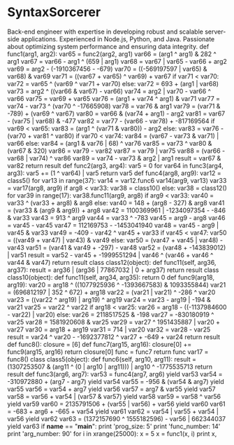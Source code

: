 # SyntaxSorcerer
Back-end engineer with expertise in developing robust and scalable server-side applications. Experienced in Node.js, Python, and Java. Passionate about optimizing system performance and ensuring data integrity.
def func1(arg1, arg2):
    var65 = func2(arg2, arg1)
    var66 = (arg1 ^ arg1) & 282 ^ arg1
    var67 = var66 - arg1 ^ (659 | arg1)
    var68 = var67 | var65 - var66 + arg2
    var69 = arg2 - (-1910367456 - -679)
    var70 = ((-569197597 | var65) & var68) & var69
    var71 = ((var67 + var65) ^ var69) + var67
    if var71 < var70:
        var72 = var65 ^ (var69 ^ var71 + var70)
    else:
        var72 = 693 + (arg1 | var68)
    var73 = arg2 ^ ((var66 & var67) - var66)
    var74 = arg2 | var70 - var66 ^ var66
    var75 = var69 + var65
    var76 = (arg1 + var74 ^ arg1) & var71
    var77 = var74 - var73 ^ (var70 ^ -17665908)
    var78 = var76 & arg1
    var79 = (var71 & -789) + (var69 ^ var67)
    var80 = var66 & (var74 + arg1) - arg2
    var81 = var67 - (var75 | var68) & -477
    var82 = var77 - (var66 - var78) + -817169564
    if var69 < var65:
        var83 = (arg1 ^ (var71 & var80)) - arg2
    else:
        var83 = var76 - (var70 + var81 ^ var80)
    if var70 < var74:
        var84 = (var67 - var73 & var71) | var66
    else:
        var84 = (arg1 & var76 | 68) ^ var76
    var85 = var73 ^ var80 & (var67 & 320)
    var86 = var79 - var82
    var87 = var79 | var75
    var88 = (var66 - var68 | var74) ^ var86
    var89 = var74 - var73 & arg2 | arg1
    result = var67 & var82
    return result
def func2(arg3, arg4):
    var5 = 0
    for var64 in func3(arg4, arg3):
        var5 += (1 ^ var64) | var5
    return var5
def func4(arg8, arg9):
    var12 = class5()
    for var13 in range(37):
        var14 = var12.func6
        var14(arg9, var13)
    var33 = var17(arg8, arg9)
    if arg8 < var33:
        var38 = class10()
    else:
        var38 = class12()
    for var39 in range(17):
        var38.func11(arg9, arg8)
    if arg9 < var33:
        var40 = var33 ^ (var33 + arg8) & arg8
    else:
        var40 = 148 + (arg8 - 327) & arg8
    var41 = (var33 & (arg9 & arg9)) + arg8
    var42 = 1100369961 | -1234097354 - -846 & var33
    var43 = 913 ^ arg9
    var44 = var33 ^ -783
    var45 = arg9 - arg8
    var46 = var45 - var45
    var47 = 112169753 - -1453041940
    var48 = var45 - arg9 | var45 & var33
    var49 = -409 - var42 ^ var45 + var33
    if var45 < var47:
        var50 = ((var49 + var47) | var43) & var49
    else:
        var50 = (var47 + var45 | var48) - var43
    var51 = (var41 & var49 + -297) - var48
    var52 = (var48 + -143839012) | var51
    result = var52 - var45 + -1999551294 | var46 ^ (var46 + var46 ^ var44 & var47)
    return result
class class12(object):
    def func11(self, arg36, arg37):
        result = arg36 | (arg36 | 77867032 | 0 + arg37)
        return result
class class10(object):
    def func11(self, arg34, arg35):
        return 0
def func9(arg18, arg19):
    var20 = arg18 ^ ((1077925936 ^ -1393667583) & 1093355844)
    var21 = (696812197 | 352 ^ 672) + arg18
    var22 = (var21 | var21) ^ -286 ^ var20
    var23 = ((var22 ^ arg19) | arg19) ^ arg19
    var24 = var23 - arg19 | -194 & var21
    var25 = var22 ^ var22
    if arg18 < var25:
        var26 = arg18 - ((-1137984600 - var22) | var20)
    else:
        var26 = 2118517525 & -198
    var27 = -830180919 ^ var25
    var28 = 1581920608 & var25
    var29 = var27 ^ 1951435887 | var20 + var27
    var30 = arg18 + arg19
    var31 = 714 | var20
    var32 = var28 - var25
    result = var24 ^ var20 - -1692377812 ^ var27 + -649 + var24
    return result
def func8():
    closure = [6]
    def func7(arg15, arg16):
        closure[0] += func9(arg15, arg16)
        return closure[0]
    func = func7
    return func
var17 = func8()
class class5(object):
    def func6(self, arg10, arg11):
        result = (1307253507 & (arg11 ^ (0 | arg10 | arg11))) | arg10 ^ -1775535713
        return result
def func3(arg6, arg7):
    var53 = func4(arg7, arg6)
    yield var53
    var54 = -310972880 + (arg7 - arg7)
    yield var54
    var55 = -956 & (var54 & arg7)
    yield var55
    var56 = var54 + arg7
    yield var56
    var57 = arg7 & var55
    yield var57
    var58 = var56 + var54 | (var57 & var57)
    yield var58
    var59 = var58 ^ var56
    yield var59
    var60 = 2135791506 + (var55 | var56) + var56
    yield var60
    var61 = -683 + arg6 + -665 + var54
    yield var61
    var62 = var54 | var55 + var54 | var56
    yield var62
    var63 = (1372157690 ^ 1555182596) - var56 | 662344037
    yield var63
if __name__ == "__main__":
    print 'prog_size: 5'
    print 'func_number: 14'
    print 'arg_number: 90'
    for i in xrange(25000):
        x = 5
        x = func1(x, i)
        print x,
